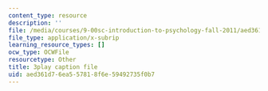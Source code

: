 ```yaml
---
content_type: resource
description: ''
file: /media/courses/9-00sc-introduction-to-psychology-fall-2011/aed361d76ea557818f6e59492735f0b7_gRe7dy2HSTg.vtt
file_type: application/x-subrip
learning_resource_types: []
ocw_type: OCWFile
resourcetype: Other
title: 3play caption file
uid: aed361d7-6ea5-5781-8f6e-59492735f0b7
---
```

